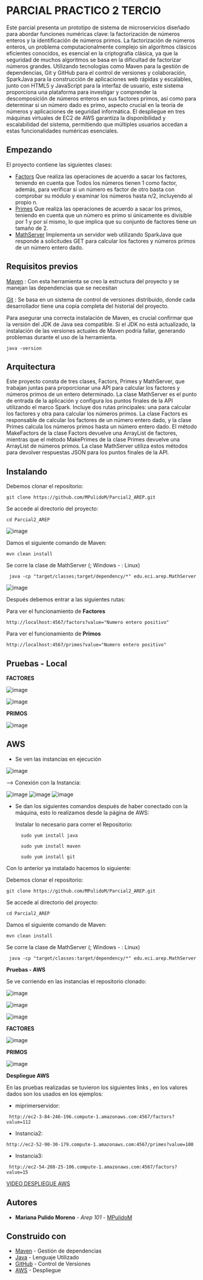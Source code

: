 # PARCIAL PRACTICO 2 TERCIO

Este parcial presenta un prototipo de sistema de microservicios diseñado para abordar funciones numéricas clave: la factorización de números enteros y la identificación de números primos. La factorización de números enteros, un problema computacionalmente complejo sin algoritmos clásicos eficientes conocidos, es esencial en la criptografía clásica, ya que la seguridad de muchos algoritmos se basa en la dificultad de factorizar números grandes. Utilizando tecnologías como Maven para la gestión de dependencias, Git y GitHub para el control de versiones y colaboración, SparkJava para la construcción de aplicaciones web rápidas y escalables, junto con HTML5 y JavaScript para la interfaz de usuario, este sistema proporciona una plataforma para investigar y comprender la descomposición de números enteros en sus factores primos, así como para determinar si un número dado es primo, aspecto crucial en la teoría de números y aplicaciones de seguridad informática. El despliegue en tres máquinas virtuales de EC2 de AWS garantiza la disponibilidad y escalabilidad del sistema, permitiendo que múltiples usuarios accedan a estas funcionalidades numéricas esenciales.

## Empezando

El proyecto contiene las siguientes clases:
- [Factors](https://github.com/MPulidoM/Parcial2_AREP/blob/main/src/main/java/edu/eci/arep/Factors.java) Que realiza las operaciones de acuerdo a sacar los factores, teniendo en cuenta que Todos los números tienen 1 como factor, además, para verificar si un número es factor de otro basta con comprobar su módulo y examinar los números hasta n/2, incluyendo al propio n.
-  [Primes](https://github.com/MPulidoM/Parcial2_AREP/blob/main/src/main/java/edu/eci/arep/Primes.java) Que realiza las operaciones de acuerdo a sacar los primos, teniendo en cuenta que un número es primo si únicamente es divisible por 1 y por sí mismo, lo que implica que su conjunto de factores tiene un tamaño de 2.
-  [MathServer](https://github.com/MPulidoM/Parcial2_AREP/blob/main/src/main/java/edu/eci/arep/MathServer.java) Implementa un servidor web utilizando SparkJava que responde a solicitudes GET para calcular los factores y números primos de un número entero dado.

## Requisitos previos

[Maven](https://maven.apache.org/) : Con esta herramienta se creo la estructura del proyecto y se manejan las dependencias que se necesitan

[Git](https://git-scm.com/) : Se basa en un sistema de control de versiones distribuido, donde cada desarrollador tiene una copia completa del historial del proyecto.

Para asegurar una correcta instalación de Maven, es crucial confirmar que la versión del JDK de Java sea compatible. Si el JDK no está actualizado, la instalación de las versiones actuales de Maven podría fallar, generando problemas durante el uso de la herramienta.
```
java -version 
```

## Arquitectura
Este proyecto consta de tres clases, Factors, Primes y MathServer, que trabajan juntas para proporcionar una API para calcular los factores y números primos de un entero determinado. La clase MathServer es el punto de entrada de la aplicación y configura los puntos finales de la API utilizando el marco Spark. Incluye dos rutas principales: una para calcular los factores y otra para calcular los números primos. La clase Factors es responsable de calcular los factores de un número entero dado, y la clase Primes calcula los números primos hasta un número entero dado. El método MakeFactors de la clase Factors devuelve una ArrayList de factores, mientras que el método MakePrimes de la clase Primes devuelve una ArrayList de números primos. La clase MathServer utiliza estos métodos para devolver respuestas JSON para los puntos finales de la API.



## Instalando

Debemos clonar el repositorio:
```
git clone https://github.com/MPulidoM/Parcial2_AREP.git
```
Se accede al directorio del proyecto:
```
cd Parcial2_AREP
```
![image](https://github.com/MPulidoM/Parcial2_AREP/assets/118181543/a612a531-d6ef-490f-9869-a2e17878255e)

Damos el siguiente comando de Maven:
```
mvn clean install
```
Se corre la clase de MathServer (; Windows - : Linux)
```
 java -cp "target/classes;target/dependency/*" edu.eci.arep.MathServer
```
![image](https://github.com/MPulidoM/Parcial2_AREP/assets/118181543/cf827730-de73-4c1f-8dfb-423bbcd7acb6)

Después debemos entrar a las siguientes rutas:

Para ver el funcionamiento de **Factores**
```
http://localhost:4567/factors?value="Numero entero positivo"
```
Para ver el funcionamiento de **Primos**
```
http://localhost:4567/primes?value="Numero entero positivo"
```

## Pruebas - Local

**FACTORES**

![image](https://github.com/MPulidoM/Parcial2_AREP/assets/118181543/c4ee943f-f978-46ae-8c91-4b7d4b86e115)

![image](https://github.com/MPulidoM/Parcial2_AREP/assets/118181543/0ca3c91b-f556-4cec-b567-ab230a950d5c)

**PRIMOS**

![image](https://github.com/MPulidoM/Parcial2_AREP/assets/118181543/977967a9-99b0-455c-b493-ea40e30b5464)


## AWS

- Se ven las instancias en ejecución
  
![image](https://github.com/MPulidoM/Parcial2_AREP/assets/118181543/d0bb724c-a34d-4e04-a6e3-cd3cf86fc780)


--> Conexión con la Instancia:

  ![image](https://github.com/MPulidoM/Parcial2_AREP/assets/118181543/2ec4ba5e-fc6b-44ff-864e-210855949117)
  ![image](https://github.com/MPulidoM/Parcial2_AREP/assets/118181543/314770b3-0b96-4d5b-8afb-9edc9534ece4)
  ![image](https://github.com/MPulidoM/Parcial2_AREP/assets/118181543/0ff68728-27c2-4542-8b9f-14ea37bd8c05)

- Se dan los siguientes comandos después de haber conectado con la máquina, esto lo realizamos desde la página de AWS:

  Instalar lo necesario para correr el Repositorio:

  ```
    sudo yum install java
  ```
  
  ```
    sudo yum install maven
  ```
  ```
    sudo yum install git
  ```
  
 Con lo anterior ya instalado hacemos lo siguiente:
 
 Debemos clonar el repositorio:
   ```
   git clone https://github.com/MPulidoM/Parcial2_AREP.git
   ```
 Se accede al directorio del proyecto:
   ```
   cd Parcial2_AREP
   ```
 Damos el siguiente comando de Maven:
   ```
   mvn clean install
   ```
Se corre la clase de MathServer (; Windows - : Linux)
  ```
   java -cp "target/classes:target/dependency/*" edu.eci.arep.MathServer
  ```
**Pruebas - AWS**

Se ve corriendo en las instancias el repositorio clonado:

![image](https://github.com/MPulidoM/Parcial2_AREP/assets/118181543/66198177-a7d6-4fde-91f3-584aecb9c4f0)

![image](https://github.com/MPulidoM/Parcial2_AREP/assets/118181543/db7e234e-4a05-4371-b368-977398359638)

![image](https://github.com/MPulidoM/Parcial2_AREP/assets/118181543/aff8c99d-f943-4c39-9a78-fdc0822fe28f)


**FACTORES**

![image](https://github.com/MPulidoM/Parcial2_AREP/assets/118181543/c6a41477-1a84-4a7f-8f9c-ad705c2d98a5)

**PRIMOS**

![image](https://github.com/MPulidoM/Parcial2_AREP/assets/118181543/44761ba9-12c3-4fe6-9dc2-10dab8ce6bcb)

**Despliegue AWS**

En las pruebas realizadas se tuvieron los siguientes links , en los valores dados son los usados en los ejemplos:

-   miprimerservidor:
```
 http://ec2-3-84-246-196.compute-1.amazonaws.com:4567/factors?value=112
```
- Instancia2:
```
http://ec2-52-90-30-179.compute-1.amazonaws.com:4567/primes?value=100
```
- Instancia3:
```
 http://ec2-54-208-25-106.compute-1.amazonaws.com:4567/factors?value=15
```
  [VIDEO DESPLIEGUE AWS](https://www.youtube.com/watch?v=wNHJC59HPPU)


## Autores

* **Mariana Pulido Moreno** - *Arep 101* - [MPulidoM](https://github.com/MPulidoM)

## Construido con

* [Maven](https://maven.apache.org/) - Gestión de dependencias
* [Java](https://www.java.com/es/) - Lenguaje Utilizado
* [GitHub](https://git-scm.com/) - Control de Versiones
* [AWS](https://awsacademy.instructure.com/courses/58453/modules/items/5197637) - Despliegue






